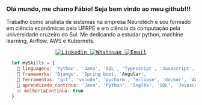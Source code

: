 
### Olá mundo, me chamo Fábio! Seja bem vindo ao meu github!!!

 Trabalho como analista de sistemas na empresa Neurotech e sou formado em ciência econômicas pela UFRPE e em ciência da computação pela universidade cruzeiro do Sul. Me dedicando a estudar python, machine learning, Airflow, AWS e Kubernets. 

<samp>
    <p align="center">
    <a href="https://www.linkedin.com/in/fabioclericuzi/" target="_blank" >
      <img alt="Linkedin" src="https://img.shields.io/badge/LinkedIn-0077B5?style=for-the-badge&logo=linkedin&logoColor=white">
    </a>
    <a href="https://wa.me/5581988517075" target="_blank" >
      <img alt="Whatssap" src="https://img.shields.io/badge/WhatsApp-25D366?style=for-the-badge&logo=whatsapp&logoColor=whitex'xx">
    </a>
    <a href="mailto:fabioclericuzilima@hotmail.com" target="_blank" >
      <img alt="Email" src="https://img.shields.io/badge/Microsoft_Outlook-0078D4?style=for-the-badge&logo=microsoft-outlook&logoColor=white">
    </a>
  </p>
</samp>

```js
  let mySkills = {
    💬 linguagens: 'Python', 'Java', 'SQL', 'Typescript', 'Javascript', 'HTML',
    🔨 frameworks: 'Django', 'Spring boot, 'Angular', 
    🔧 ferramentas: 'git', 'vscode', 'pycharm', 'eclipse', 'docker', 'AWS', 'Azure',
    🌱 aprendizado_contínuo: 'Java', 'Python', 'Inglês', 'SQL', 'Javascript', 'Typescript', 'Cloud computing', 'Devops'
    📈 melhoriaContinua: true
  }
```
